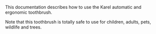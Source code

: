 This documentation describes how to use the Karel automatic and ergonomic toothbrush.

Note that this toothbrush is totally safe to use for children, adults, pets, wildlife and trees.
